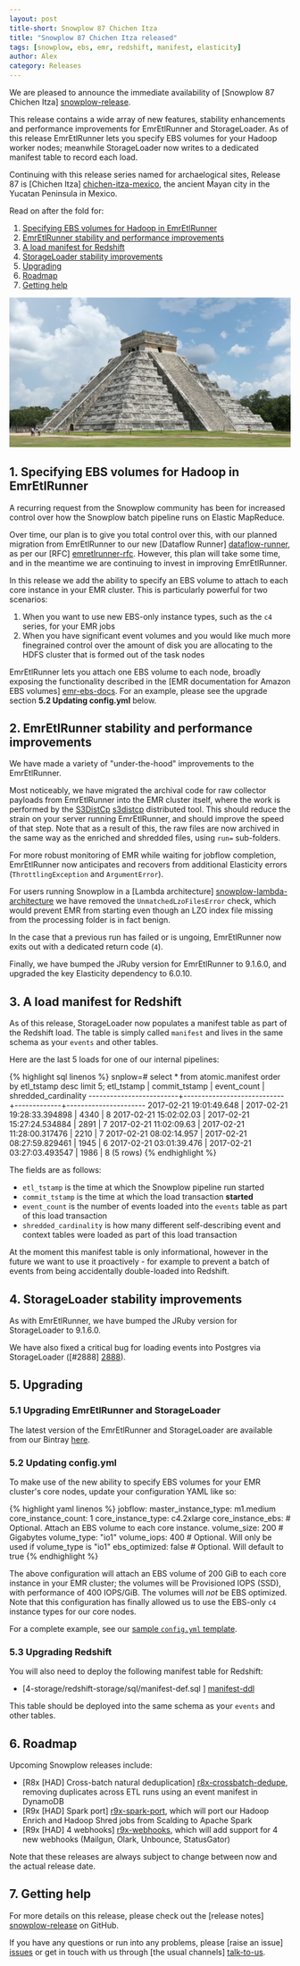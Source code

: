 ```yaml
---
layout: post
title-short: Snowplow 87 Chichen Itza
title: "Snowplow 87 Chichen Itza released"
tags: [snowplow, ebs, emr, redshift, manifest, elasticity]
author: Alex
category: Releases
---
```


We are pleased to announce the immediate availability of [Snowplow 87 Chichen Itza] [snowplow-release].

This release contains a wide array of new features, stability enhancements and performance improvements for EmrEtlRunner and StorageLoader. As of this release EmrEtlRunner lets you specify EBS volumes for your Hadoop worker nodes; meanwhile StorageLoader now writes to a dedicated manifest table to record each load.

Continuing with this release series named for archaelogical sites, Release 87 is [Chichen Itza] [chichen-itza-mexico], the ancient Mayan city in the Yucatan Peninsula in Mexico.

Read on after the fold for:

1. [Specifying EBS volumes for Hadoop in EmrEtlRunner](/blog/2017/02/21/snowplow-r87-chichen-itza-released#ebs)
2. [EmrEtlRunner stability and performance improvements](/blog/2017/02/21/snowplow-r87-chichen-itza-released#emretlrunner-misc)
3. [A load manifest for Redshift](/blog/2017/02/21/snowplow-r87-chichen-itza-released#manifest)
4. [StorageLoader stability improvements](/blog/2017/02/21/snowplow-r87-chichen-itza-released#storageloader-misc)
5. [Upgrading](/blog/2017/02/21/snowplow-r87-chichen-itza-released#upgrading)
6. [Roadmap](/blog/2017/02/21/snowplow-r87-chichen-itza-released#roadmap)
7. [Getting help](/blog/2017/02/21/snowplow-r87-chichen-itza-released#help)

![chichen-itza-mexico][chichen-itza-mexico-img]

<!--more-->

<h2 id="ebs">1. Specifying EBS volumes for Hadoop in EmrEtlRunner</h2>

A recurring request from the Snowplow community has been for increased control over how the Snowplow batch pipeline runs on Elastic MapReduce.

Over time, our plan is to give you total control over this, with our planned migration from EmrEtlRunner to our new [Dataflow Runner] [dataflow-runner], as per our [RFC] [emretlrunner-rfc]. However, this plan will take some time, and in the meantime we are continuing to invest in improving EmrEtlRunner.

In this release we add the ability to specify an EBS volume to attach to each core instance in your EMR cluster. This is particularly powerful for two scenarios:

1. When you want to use new EBS-only instance types, such as the `c4` series, for your EMR jobs
2. When you have significant event volumes and you would like much more finegrained control over the amount of disk you are allocating to the HDFS cluster that is formed out of the task nodes

EmrEtlRunner lets you attach one EBS volume to each node, broadly exposing the functionality described in the [EMR documentation for Amazon EBS volumes] [emr-ebs-docs]. For an example, please see the upgrade section **5.2 Updating config.yml** below.

<h2 id="emretlrunner-misc">2. EmrEtlRunner stability and performance improvements</h2>

We have made a variety of "under-the-hood" improvements to the EmrEtlRunner.

Most noticeably, we have migrated the archival code for raw collector payloads from EmrEtlRunner into the EMR cluster itself, where the work is performed by the [S3DistCp] [s3distcp] distributed tool. This should reduce the strain on your server running EmrEtlRunner, and should improve the speed of that step. Note that as a result of this, the raw files are now archived in the same way as the enriched and shredded files, using `run=` sub-folders.

For more robust monitoring of EMR while waiting for jobflow completion, EmrEtlRunner now anticipates and recovers from additional Elasticity errors (`ThrottlingException` and `ArgumentError`).

For users running Snowplow in a [Lambda architecture] [snowplow-lambda-architecture] we have removed the `UnmatchedLzoFilesError` check, which would prevent EMR from starting even though an LZO index file missing from the processing folder is in fact benign.

In the case that a previous run has failed or is ungoing, EmrEtlRunner now exits out with a dedicated return code (`4`).

Finally, we have bumped the JRuby version for EmrEtlRunner to 9.1.6.0, and upgraded the key Elasticity dependency to 6.0.10.

<h2 id="manifest">3. A load manifest for Redshift</h2>

As of this release, StorageLoader now populates a manifest table as part of the Redshift load. The table is simply called `manifest` and lives in the same schema as your `events` and other tables.

Here are the last 5 loads for one of our internal pipelines:

{% highlight sql linenos %}
snplow=# select * from atomic.manifest order by etl_tstamp desc limit 5;
       etl_tstamp        |       commit_tstamp        | event_count | shredded_cardinality
-------------------------+----------------------------+-------------+----------------------
 2017-02-21 19:01:49.648 | 2017-02-21 19:28:33.394898 |        4340 |                    8
 2017-02-21 15:02:02.03  | 2017-02-21 15:27:24.534884 |        2891 |                    7
 2017-02-21 11:02:09.63  | 2017-02-21 11:28:00.317476 |        2210 |                    7
 2017-02-21 08:02:14.957 | 2017-02-21 08:27:59.829461 |        1945 |                    6
 2017-02-21 03:01:39.476 | 2017-02-21 03:27:03.493547 |        1986 |                    8
(5 rows)
{% endhighlight %}

The fields are as follows:

* `etl_tstamp` is the time at which the Snowplow pipeline run started
* `commit_tstamp` is the time at which the load transaction **started**
* `event_count` is the number of events loaded into the `events` table as part of this load transaction
* `shredded_cardinality` is how many different self-describing event and context tables were loaded as part of this load transaction

At the moment this manifest table is only informational, however in the future we want to use it proactively - for example to prevent a batch of events from being accidentally double-loaded into Redshift.

<h2 id="storageloader-misc">4. StorageLoader stability improvements</h2>

As with EmrEtlRunner, we have bumped the JRuby version for StorageLoader to 9.1.6.0.

We have also fixed a critical bug for loading events into Postgres via StorageLoader ([#2888] [2888]).

<h2 id="upgrading">5. Upgrading</h2>

<h3 id="upgrading-binaries">5.1 Upgrading EmrEtlRunner and StorageLoader</h3>

The latest version of the EmrEtlRunner and StorageLoader are available from our Bintray [here][app-dl].

<h3 id="upgrading-config.yml">5.2 Updating config.yml</h3>

To make use of the new ability to specify EBS volumes for your EMR cluster's core nodes, update your configuration YAML like so:

{% highlight yaml linenos %}
    jobflow:
      master_instance_type: m1.medium
      core_instance_count: 1
      core_instance_type: c4.2xlarge
      core_instance_ebs:   # Optional. Attach an EBS volume to each core instance.
        volume_size: 200    # Gigabytes
        volume_type: "io1"
        volume_iops: 400    # Optional. Will only be used if volume_type is "io1"
        ebs_optimized: false # Optional. Will default to true
{% endhighlight %}

The above configuration will attach an EBS volume of 200 GiB to each core instance in your EMR cluster; the volumes will be Provisioned IOPS (SSD), with performance of 400 IOPS/GiB. The volumes will *not* be EBS optimized. Note that this configuration has finally allowed us to use the EBS-only `c4` instance types for our core nodes.

For a complete example, see our [sample `config.yml` template][emretlrunner-config-yml].

<h3 id="upgrading-redshift">5.3 Upgrading Redshift</h3>

You will also need to deploy the following manifest table for Redshift:

* [4-storage/redshift-storage/sql/manifest-def.sql ] [manifest-ddl]

This table should be deployed into the same schema as your `events` and other tables.

<h2 id="roadmap">6. Roadmap</h2>

Upcoming Snowplow releases include:

* [R8x [HAD] Cross-batch natural deduplication] [r8x-crossbatch-dedupe], removing duplicates across ETL runs using an event manifest in DynamoDB
* [R9x [HAD] Spark port] [r9x-spark-port], which will port our Hadoop Enrich and Hadoop Shred jobs from Scalding to Apache Spark
* [R9x [HAD] 4 webhooks] [r9x-webhooks], which will add support for 4 new webhooks (Mailgun, Olark, Unbounce, StatusGator)

Note that these releases are always subject to change between now and the actual release date.

<h2 id="help">7. Getting help</h2>

For more details on this release, please check out the [release notes] [snowplow-release] on GitHub.

If you have any questions or run into any problems, please [raise an issue] [issues] or get in touch with us through [the usual channels] [talk-to-us].

[chichen-itza-mexico]: https://en.wikipedia.org/wiki/Chichen_Itza
[chichen-itza-mexico-img]: /assets/img/blog/2017/02/chichen-itza-mexico.jpg

[snowplow-release]: https://github.com/snowplow/snowplow/releases/r87-chichen-itza
[2888]: https://github.com/snowplow/snowplow/issues/2888

[app-dl]: http://dl.bintray.com/snowplow/snowplow-generic/snowplow_emr_r87_chichen_itza.zip
[manifest-ddl]: https://raw.githubusercontent.com/snowplow/snowplow/master/4-storage/redshift-storage/sql/manifest-def.sql
[emretlrunner-config-yml]: https://github.com/snowplow/snowplow/blob/master/3-enrich/emr-etl-runner/config/config.yml.sample

[emr-ebs-docs]: http://docs.aws.amazon.com/emr/latest/ManagementGuide/emr-storage-ebs.html

[emretlrunner-rfc]: http://discourse.snowplowanalytics.com/t/splitting-emretlrunner-into-snowplowctl-and-dataflow-runner/350
[dataflow-runner]: https://github.com/snowplow/dataflow-runner
[snowplow-lambda-architecture]: http://discourse.snowplowanalytics.com/t/how-to-setup-a-lambda-architecture-for-snowplow/249
[s3distcp]: http://docs.aws.amazon.com/emr/latest/ReleaseGuide/UsingEMR_s3distcp.html

[r8x-crossbatch-dedupe]: https://github.com/snowplow/snowplow/milestone/136
[r9x-spark-port]: https://github.com/snowplow/snowplow/milestone/137
[r9x-webhooks]: https://github.com/snowplow/snowplow/milestone/129

[issues]: https://github.com/snowplow/snowplow/issues/new
[talk-to-us]: https://github.com/snowplow/snowplow/wiki/Talk-to-us
